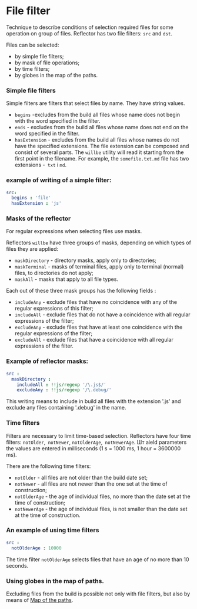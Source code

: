 # File filter

Technique to describe conditions of selection required files for some operation on group of files. Reflector has two file filters: <code>src</code> and <code>dst</code>.

Files can be selected:
- by simple file filters;
- by mask of file operations;
- by time filters;
- by globes in the map of the paths.

### Simple file filters

Simple filters are filters that select files by name. They have string values.

- `begins` -excludes from the build all files whose name does not begin with the word specified in the filter.
- `ends` - excludes from the build all files whose name does not end on the word specified in the filter.
- `hasExtension` - excludes from the build all files whose names do not have the specified extensions. The file extension can be composed and consist of several parts. The `willbe` utility will read it starting from the first point in the filename. For example, the `somefile.txt.md` file has two extensions -` txt` i `md`.
### example of writing of a simple filter:

```yaml
src:
  begins : 'file'
  hasExtension : 'js'

```

### Masks of the reflector

For regular expressions when selecting files use masks.

Reflectors `willbe` have three groups of masks, depending on which types of files they are applied:
- `maskDirectory` - directory masks, apply only to directories;
- `maskTerminal` - masks of terminal files, apply only to terminal (normal) files, to directories do not apply;
- `maskAll` - masks that apply to all file types.

Each out of these three mask groups has the following fields :
- `includeAny` - exclude files that have no coincidence with any of the regular expressions of this filter;
- `includeAll` - exclude files that do not have a coincidence with all regular expressions of the filter;
- `excludeAny` - exclude files that have at least one coincidence with the regular expressions of the filter;
- `excludeAll` - exclude files that have a coincidence with all regular expressions of the filter.

### Example of reflector masks:

```yaml
src :
  maskDirectory :
    includeAll : !!js/regexp '/\.js$/'  
    excludeAny : !!js/regexp '/\.debug/'  

```
This writing means to include in build  all files with the extension '.js'  and exclude any files containing '.debug' in the name.

### Time filters

Filters are necessary to limit time-based selection. Reflectors have four time filters: `notOlder`,` notNewer`, `notOlderAge`,` notNewerAge`. Шт аield parameters the values are entered in milliseconds (1 s = 1000 ms, 1 hour = 3600000 ms).


There are the following time filters:
- `notOlder` - all files are not older than the build date set;
- `notNewer` - all files are not newer than the one set at the time of construction;
- `notOlderAge` - the age of individual files, no more than the date set at the time of construction;
- `notNewerAge` - the age of individual files, is not smaller than the date set at the time of construction.

### An example of using time filters
```yaml
src :
  notOlderAge : 10000

```

The time filter `notOlderAge` selects files that have an age of no more than 10 seconds.

### Using globes in the map of paths.

Excluding files from the build is possible not only with file filters, but also by means of [Map of the paths](<./ResourceReflector.md#>).
